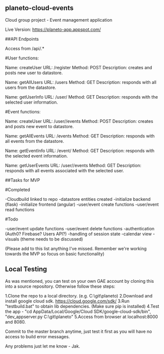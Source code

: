 ## planeto-cloud-events
Cloud group project - Event management application

Live Version: https://planeto-app.appspot.com/


##API Endpoints

Access from /api/.*

#User functions:

Name: createUser
URL: /register
Method: POST
Description: creates and posts new user to datastore.

Name: getAllUsers
URL: /users
Method: GET
Description: responds with all users from the datastore.

Name: getUserInfo
URL: /user/<id>
Method: GET
Description: responds with the selected user information.

#Event functions:

Name: createUser
URL: /user/<id>/events
Method: POST
Description: creates and posts new event to datastore.

Name: getAllEvents
URL: /events
Method: GET
Description: responds with all events from the datastore.

Name: getEventInfo
URL: /event/<id>
Method: GET
Description: responds with the selected event information.

Name: getUserEvents
URL: /user/<id>/events
Method: GET
Description: responds with all events associated with the selected user.


##Tasks for MVP

#Completed

-Cloudbuild linked to repo
-datastore entities created
-initialize backend (flask)
-initialize frontend (angular)
-user/event create functions
-user/event read functions

#Todo

-user/event update functions
-user/event delete functions
-authentication (Auth0? Firebase? Users API?)
-handling of session state
-calendar view
-visuals (theme needs to be discussed)

(Please add to this list anything I've missed. Remember we're working towards the MVP so focus on basic functionality)

## Local Testing

As was mentioned, you can test on your own GAE account by cloning this into a source repository. Otherwise follow these steps:

1.Clone the repo to a local directory. (e.g. C:\\git\\planeto)
2.Download and install google cloud sdk. https://cloud.google.com/sdk/
3.Run "testbuild.bat" to obtain lib dependencies. (Make sure pip is installed)
4.Test the app - "cd AppData/Local/Google/Cloud SDK/google-cloud-sdk/bin", "dev_appserver.py C:\\git\\planeto"
5.Access from browser at localhost:8000 and 8080.

Commit to the master branch anytime, just test it first as you will have no access to build error messages.

Any problems just let me know - Jak.
